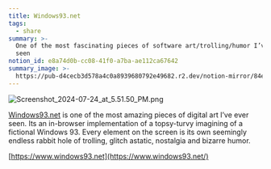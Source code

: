 ```yaml
---
title: Windows93.net
tags:
  - share
summary: >-
  One of the most fascinating pieces of software art/trolling/humor I’ve ever
  seen
notion_id: e8a74d0b-cc08-41f0-a7ba-ae112ca67642
summary_image: >-
  https://pub-d4cecb3d578a4c0a8939680792e49682.r2.dev/notion-mirror/84ebb48c-616a-4f51-ae9a-991a4e0a7e9b/8ebbaaec-9fc5-4db4-b001-2bfdb5e96061/Screenshot_2024-07-24_at_5.51.50_PM.png
---
```

![Screenshot\_2024-07-24\_at\_5.51.50\_PM.png](https://pub-d4cecb3d578a4c0a8939680792e49682.r2.dev/notion-mirror/84ebb48c-616a-4f51-ae9a-991a4e0a7e9b/8ebbaaec-9fc5-4db4-b001-2bfdb5e96061/Screenshot_2024-07-24_at_5.51.50_PM.png)

[Windows93.net](http://windows93.net/) is one of the most amazing pieces of digital art I’ve ever seen. Its an in-browser implementation of a topsy-turvy imagining of a fictional Windows 93. Every element on the screen is its own seemingly endless rabbit hole of trolling, glitch astatic, nostalgia and bizarre humor.

[https://www.windows93.net](https://www.windows93.net/)
